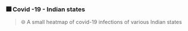 ### :fireworks: Covid -19 - Indian states

> :globe_with_meridians: A small heatmap of covid-19 infections of various Indian states
